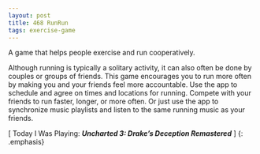 ```yaml
---
layout: post
title: 468 RunRun
tags: exercise-game
---
```

A game that helps people exercise and run cooperatively.

Although running is typically a solitary activity, it can also often be done by couples or groups of friends. This game encourages you to run more often by making you and your friends feel more accountable.  Use the app to schedule and agree on times and locations for running.  Compete with your friends to run faster, longer, or more often.  Or just use the app to synchronize music playlists and listen to the same running music as your friends.

[ Today I Was Playing: ***Uncharted 3: Drake’s Deception Remastered*** ]
{: .emphasis}